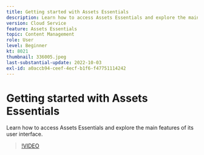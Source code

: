 ```yaml
---
title: Getting started with Assets Essentials
description: Learn how to access Assets Essentials and explore the main facets of its user interface.
version: Cloud Service
feature: Assets Essentials
topic: Content Management
role: User
level: Beginner
kt: 8021
thumbnail: 336005.jpeg
last-substantial-update: 2022-10-03
exl-id: a0accb94-ceef-4ecf-b1f6-f47751114242
---
```

# Getting started with Assets Essentials

Learn how to access Assets Essentials and explore the main features of its user interface.

>[!VIDEO](https://video.tv.adobe.com/v/336005/?quality=9&learn=on)

